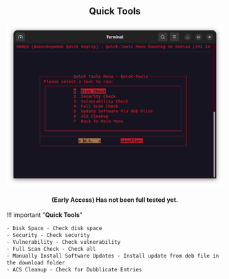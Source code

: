 <div align="center">

<h2> Quick Tools </h2>

<img src="../../../Images/Quick-Tools.png">


<h4>(Early Access) Has not been full tested yet.</h4>

</div>

!!! important "**Quick Tools**"
    
    - Disk Space - Check disk space
    - Security - Check security
    - Vulnerability - Check vulnerability
    - Full Scan Check - Check all 
    - Manually Install Software Updates - Install update from deb file in the download folder
    - ACS Cleanup - Check for Dubblicate Entries
